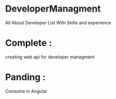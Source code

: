# DeveloperManagment
All About Developer List With Skills and experience

# Complete :
creating web api for developer managment 

# Panding :
Consume in Angular

